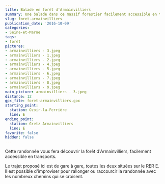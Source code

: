 ```yaml
---
title: Balade en forêt d'Armainvilliers
summary: Une balade dans ce massif forestier facilement accessible en transports.
slug: foret-armainvilliers
publication_date: '2016-10-09'
categories:
- Seine-et-Marne
tags:
- forêt
pictures:
- armainvilliers - 3.jpeg
- armainvilliers - 1.jpeg
- armainvilliers - 2.jpeg
- armainvilliers - 4.jpeg
- armainvilliers - 5.jpeg
- armainvilliers - 6.jpeg
- armainvilliers - 7.jpeg
- armainvilliers - 8.jpeg
- armainvilliers - 9.jpeg
main_picture: armainvilliers - 3.jpeg
distance: 12
gpx_file: foret-armainvilliers.gpx
starting_point:
  station: Ozoir-la-Ferrière
  line: E
ending_point:
  station: Gretz Armainvilliers
  line: E
favorite: false
hidden: false
---
```


Cette randonnée vous fera découvrir la forêt d'Armainvilliers, facilement accessible en transports.

Le trajet proposé ici est de gare à gare, toutes les deux situées sur le RER E. Il est possible d'improviser pour rallonger ou raccourcir la randonnée avec les nombreux chemins qui se croisent.
